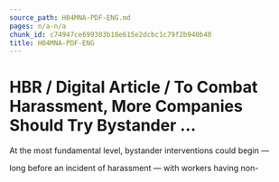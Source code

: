 ```yaml
---
source_path: H04MNA-PDF-ENG.md
pages: n/a-n/a
chunk_id: c74947ce699303b18e615e2dcbc1c79f2b940b40
title: H04MNA-PDF-ENG
---
```

# HBR / Digital Article / To Combat Harassment, More Companies Should Try Bystander …

At the most fundamental level, bystander interventions could begin —

long before an incident of harassment — with workers having non-
